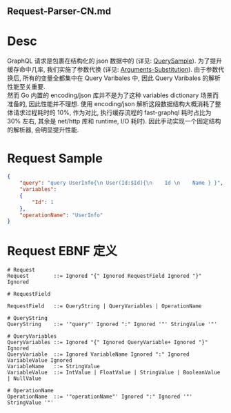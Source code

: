 Request-Parser-CN.md
------------------

# Desc

GraphQL 请求是包裹在结构化的 json 数据中的 (详见: [QuerySample](#Query-Sample)). 
为了提升缓存命中几率, 我们实施了参数代换 (详见: [Arguments-Substitution](./Arguments-Substitution-CN.md)).
由于参数代换后, 所有的变量全都集中在 Query Varibales 中, 因此 Query Varibales 的解析性能至关重要.  
然而 Go 内置的 encoding/json 库并不是为了这种 variables dictionary 场景而准备的, 因此性能并不理想. 
使用 encoding/json 解析这段数据结构大概消耗了整体请求过程耗时的 10%, 作为对比, 执行缓存流程的 fast-graphql 耗时占比为 30% 左右, 其余是 net/http 库和 runtime, I/O 耗时).
因此手动实现一个固定结构的解析器, 会明显提升性能.





# Request Sample

```json
{
    "query": "query UserInfo{\n User(Id:$Id){\n    Id \n    Name } }",
    "variables":
    {
        "Id": 1
    },
    "operationName": "UserInfo"
}
```

# Request EBNF 定义

```ebnf
# Request
Request        ::= Ignored "{" Ignored RequestField Ignored "}" Ignored

# RequestField

RequestField   ::= QueryString | QueryVariables | OperationName

# QueryString
QueryString    ::= '"query"' Ignored ":" Ignored '"' StringValue '"'

# QueryVariables
QueryVariables ::= Ignored "{" Ignored QueryVariable+ Ignored "}" Ignored
QueryVariable  ::= Ignored VariableName Ignored ":" Ignored VariableValue Ignored
VariableName   ::= StringValue
VariableValue  ::= IntValue | FloatValue | StringValue | BooleanValue | NullValue 

# OperationName
OperationName  ::= '"operationName"' Ignored ":" Ignored '"' StringValue '"'
```